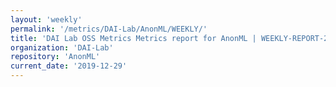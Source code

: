```yaml
---
layout: 'weekly'
permalink: '/metrics/DAI-Lab/AnonML/WEEKLY/'
title: 'DAI Lab OSS Metrics Metrics report for AnonML | WEEKLY-REPORT-2019-12-29'
organization: 'DAI-Lab'
repository: 'AnonML'
current_date: '2019-12-29'
---
```

